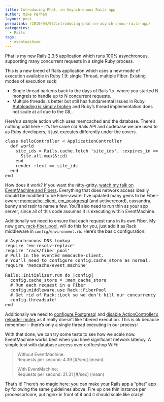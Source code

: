 ```yaml
---
title: Introducing Phat, an Asynchronous Rails app
author: Mike Perham
layout: post
permalink: /2010/04/03/introducing-phat-an-asynchronous-rails-app/
categories:
  - Rails
tags:
  - eventmachine
---
```

[Phat][1] is my new Rails 2.3.5 application which runs 100% asynchronous, supporting many concurrent requests in a single Ruby process.

This is a new breed of Rails application which uses a new mode of execution available in Ruby 1.9: single Thread, multiple Fiber. Existing modes of execution suck:

*   Single thread harkens back to the days of Rails 1.x, where you started N mongrels to handle up to N concurrent requests.
*   Multiple threads is better but still has fundamental issues in Ruby. [Autoloading is simply broken][2] and Ruby&#8217;s thread implementation does not scale at all due to the GIL.

Here&#8217;s a sample action which uses memcached and the database. There&#8217;s nothing odd here &#8211; it&#8217;s the same old Rails API and codebase we are used to as Ruby developers, it just executes differently under the covers.

<pre lang="ruby">class HelloController &lt; ApplicationController
  def world
    site_ids = Rails.cache.fetch 'site_ids', :expires_in => 1.minute do
      Site.all.map(&#038;:id)
    end
    render :text => site_ids
  end
end
</pre>

How does it work? If you want the nitty-gritty, [watch my talk on EventMachine and Fibers][3]. Everything that does network access ideally should be modified to be Fiber-aware. I&#8217;ve updated many gems to be Fiber-aware: [memcache-client][4], [em_postgresql][5] (and activerecord), cassandra, bunny and rsolr to name a few. You&#8217;ll also need to run thin as your app server, since all of this code assumes it is executing within EventMachine.

Additionally we need to ensure that each request runs in its own Fiber. My new gem, [rack-fiber_pool][6], will do this for you, just add it as Rack middleware in `config/environment.rb`. Here&#8217;s the basic configuration:

<pre lang="ruby"># Asynchronous DNS lookup
require 'em-resolv-replace'
require 'rack/fiber_pool'
# Pull in the evented memcache-client.
# You'll need to configure config.cache_store as normal.
require 'memcache/event_machine'

Rails::Initializer.run do |config|
  config.cache_store = :mem_cache_store
  # Run each request in a Fiber
  config.middleware.use Rack::FiberPool
  # Get rid of Rack::Lock so we don't kill our concurrency
  config.threadsafe!
end
</pre>

Additionally we need to [configure Postgresql][7] and [disable ActionController&#8217;s reloader mutex][8] as it really doesn&#8217;t like fibered execution. This is ok because remember &#8211; there&#8217;s only a single thread executing in our process!

With that done, we can try some tests to see how we scale now. EventMachine works best when you have significant network latency. A simple test with database access over coffeeshop WiFi:

> Without EventMachine:  
> Requests per second: 4.39 \[#/sec\] (mean)
> 
> With EventMachine:  
> Requests per second: 21.31 \[#/sec\] (mean) 

That&#8217;s it! There&#8217;s no magic here: you can make your Rails app a &#8220;phat&#8221; app by following the same guidelines above. Fire up one thin instance per processor/core, put nginx in front of it and it should scale like crazy!

 [1]: http://github.com/mperham/phat
 [2]: http://redmine.ruby-lang.org/issues/show/921
 [3]: /2010/01/27/scalable-ruby-processing-with-eventmachine/
 [4]: http://github.com/mperham/memcache-client
 [5]: http://github.com/mperham/em_postgresql
 [6]: http://github.com/mperham/rack-fiber_pool
 [7]: http://github.com/mperham/phat/blob/master/config/database.yml
 [8]: http://github.com/mperham/phat/blob/master/config/initializers/disable_locking.rb